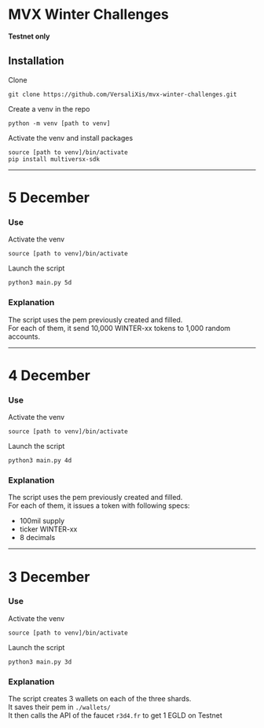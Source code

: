 # MVX Winter Challenges
**Testnet only**  



## Installation
Clone
```
git clone https://github.com/VersaliXis/mvx-winter-challenges.git  
```
Create a venv in the repo
```
python -m venv [path to venv] 
```
Activate the venv and install packages
```
source [path to venv]/bin/activate
pip install multiversx-sdk
```


---
# 5 December

### Use 
Activate the venv
```
source [path to venv]/bin/activate
```
Launch the script
```
python3 main.py 5d
```

### Explanation
The script uses the pem previously created and filled.   
For each of them, it send 10,000 WINTER-xx tokens to 1,000 random accounts.

---
# 4 December

### Use 
Activate the venv
```
source [path to venv]/bin/activate
```
Launch the script
```
python3 main.py 4d
```

### Explanation
The script uses the pem previously created and filled.   
For each of them, it issues a token with following specs:
- 100mil supply
- ticker WINTER-xx 
- 8 decimals  

---
# 3 December

### Use 
Activate the venv
```
source [path to venv]/bin/activate
```
Launch the script
```
python3 main.py 3d
```

### Explanation
The script creates 3 wallets on each of the three shards.  
It saves their pem in `./wallets/`  
It then calls the API of the faucet `r3d4.fr` to get 1 EGLD on Testnet  

